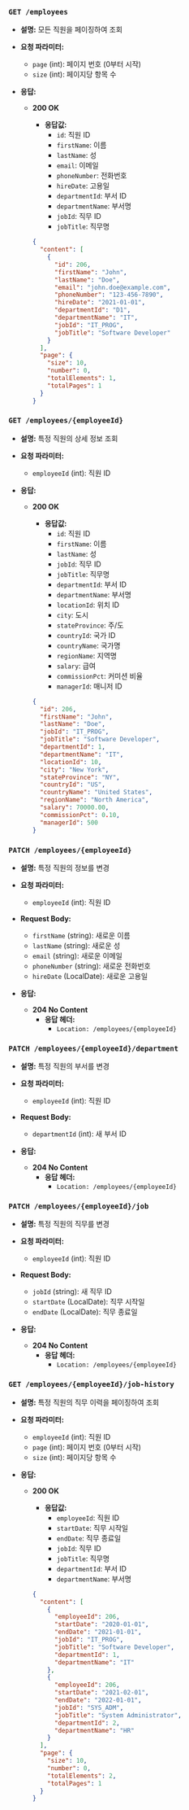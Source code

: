 ### `GET /employees`

- **설명:** 모든 직원을 페이징하여 조회

- **요청 파라미터:**
    - `page` (int): 페이지 번호 (0부터 시작)
    - `size` (int): 페이지당 항목 수

- **응답:**
    - **200 OK**
        - **응답값:**
            - `id`: 직원 ID
            - `firstName`: 이름
            - `lastName`: 성
            - `email`: 이메일
            - `phoneNumber`: 전화번호
            - `hireDate`: 고용일
            - `departmentId`: 부서 ID
            - `departmentName`: 부서명
            - `jobId`: 직무 ID
            - `jobTitle`: 직무명

      ```json
      {
        "content": [
          {
            "id": 206,
            "firstName": "John",
            "lastName": "Doe",
            "email": "john.doe@example.com",
            "phoneNumber": "123-456-7890",
            "hireDate": "2021-01-01",
            "departmentId": "D1",
            "departmentName": "IT",
            "jobId": "IT_PROG",
            "jobTitle": "Software Developer"
          }
        ],
        "page": {
          "size": 10,
          "number": 0,
          "totalElements": 1,
          "totalPages": 1
        }
      }
      ```

### `GET /employees/{employeeId}`

- **설명:** 특정 직원의 상세 정보 조회

- **요청 파라미터:**
    - `employeeId` (int): 직원 ID

- **응답:**
    - **200 OK**
        - **응답값:**
            - `id`: 직원 ID
            - `firstName`: 이름
            - `lastName`: 성
            - `jobId`: 직무 ID
            - `jobTitle`: 직무명
            - `departmentId`: 부서 ID
            - `departmentName`: 부서명
            - `locationId`: 위치 ID
            - `city`: 도시
            - `stateProvince`: 주/도
            - `countryId`: 국가 ID
            - `countryName`: 국가명
            - `regionName`: 지역명
            - `salary`: 급여
            - `commissionPct`: 커미션 비율
            - `managerId`: 매니저 ID

      ```json
      {
        "id": 206,
        "firstName": "John",
        "lastName": "Doe",
        "jobId": "IT_PROG",
        "jobTitle": "Software Developer",
        "departmentId": 1,
        "departmentName": "IT",
        "locationId": 10,
        "city": "New York",
        "stateProvince": "NY",
        "countryId": "US",
        "countryName": "United States",
        "regionName": "North America",
        "salary": 70000.00,
        "commissionPct": 0.10,
        "managerId": 500
      }
      ```

### `PATCH /employees/{employeeId}`

- **설명:** 특정 직원의 정보를 변경

- **요청 파라미터:**
    - `employeeId` (int): 직원 ID

- **Request Body:**
    - `firstName` (string): 새로운 이름
    - `lastName` (string): 새로운 성
    - `email` (string): 새로운 이메일
    - `phoneNumber` (string): 새로운 전화번호
    - `hireDate` (LocalDate): 새로운 고용일

- **응답:**
    - **204 No Content**
        - **응답 헤더:**
            - `Location: /employees/{employeeId}`

### `PATCH /employees/{employeeId}/department`

- **설명:** 특정 직원의 부서를 변경

- **요청 파라미터:**
    - `employeeId` (int): 직원 ID

- **Request Body:**
    - `departmentId` (int): 새 부서 ID

- **응답:**
    - **204 No Content**
        - **응답 헤더:**
            - `Location: /employees/{employeeId}`

### `PATCH /employees/{employeeId}/job`

- **설명:** 특정 직원의 직무를 변경

- **요청 파라미터:**
    - `employeeId` (int): 직원 ID

- **Request Body:**
    - `jobId` (string): 새 직무 ID
    - `startDate` (LocalDate): 직무 시작일
    - `endDate` (LocalDate): 직무 종료일

- **응답:**
    - **204 No Content**
        - **응답 헤더:**
            - `Location: /employees/{employeeId}`

### `GET /employees/{employeeId}/job-history`

- **설명:** 특정 직원의 직무 이력을 페이징하여 조회

- **요청 파라미터:**
    - `employeeId` (int): 직원 ID
    - `page` (int): 페이지 번호 (0부터 시작)
    - `size` (int): 페이지당 항목 수

- **응답:**
    - **200 OK**
        - **응답값:**
            - `employeeId`: 직원 ID
            - `startDate`: 직무 시작일
            - `endDate`: 직무 종료일
            - `jobId`: 직무 ID
            - `jobTitle`: 직무명
            - `departmentId`: 부서 ID
            - `departmentName`: 부서명

      ```json
      {
        "content": [
          {
            "employeeId": 206,
            "startDate": "2020-01-01",
            "endDate": "2021-01-01",
            "jobId": "IT_PROG",
            "jobTitle": "Software Developer",
            "departmentId": 1,
            "departmentName": "IT"
          },
          {
            "employeeId": 206,
            "startDate": "2021-02-01",
            "endDate": "2022-01-01",
            "jobId": "SYS_ADM",
            "jobTitle": "System Administrator",
            "departmentId": 2,
            "departmentName": "HR"
          }
        ],
        "page": {
          "size": 10,
          "number": 0,
          "totalElements": 2,
          "totalPages": 1
        }
      }
      ```